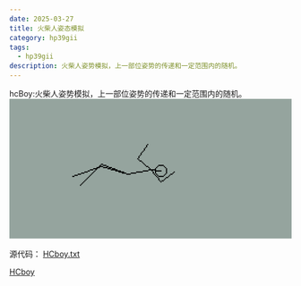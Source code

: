 ```yaml
---
date: 2025-03-27
title: 火柴人姿态模拟
category: hp39gii
tags:
  - hp39gii
description: 火柴人姿势模拟，上一部位姿势的传递和一定范围内的随机。
---
```

hcBoy:火柴人姿势模拟，上一部位姿势的传递和一定范围内的随机。
![left|320](/posts/files/Pasted%20image%2020250327235607.png)

源代码：
<a href="/code/HCboy.txt" download>HCboy.txt</a>

[HCboy](/code/HCboy.txt)